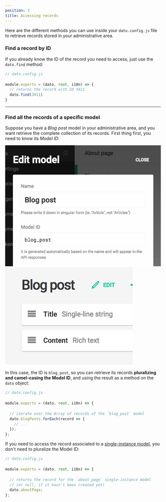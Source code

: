 ```yaml
---
position: 3
title: Accessing records
---
```


Here are the different methods you can use inside your `dato.config.js` file to retrieve records stored in your administrative area.

### Find a record by ID

If you already know the ID of the record you need to access, just use the `dato.find` method:

```javascript
// dato.config.js

module.exports = (dato, root, i18n) => {
  // returns the record with ID 3411
  dato.find(3411)
}
```

---

### Find all the records of a specific model

Suppose you have a *Blog post* model in your administrative area, and you want retrieve the complete collection of its records. First thing first, you need to know its *Model ID*:

![foo](../images/edit-model-dialog.png)
![foo](../images/edit-model-button.png)

In this case, the ID is `blog_post`, so you can retrieve its records **pluralizing and camel-casing the Model ID**, and using the result as a method on the `dato` object:

```javascript
// dato.config.js

module.exports = (dato, root, i18n) => {

  // iterate over the Array of records of the `blog_post` model
  dato.blogPosts.forEach(record => {
    // ...
  });
};
```

If you need to access the record associated to a [single-instance model](/docs/introduction/single-instance/), you don't need to pluralize the Model ID:

```javascript
// dato.config.js

module.exports = (dato, root, i18n) => {

  // returns the record for the `about_page` single-instance model
  // (or null, if it hasn't been created yet)
  dato.aboutPage;
};
```
